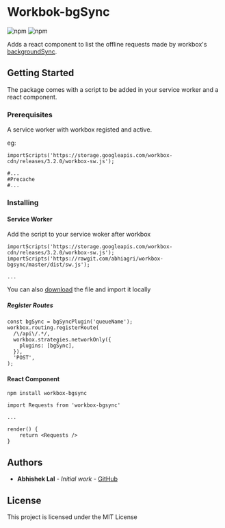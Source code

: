 # Workbok-bgSync

![npm](https://img.shields.io/npm/v/workbox-bgsync.svg)
![npm](https://img.shields.io/npm/l/workbox-bgsync.svg)

Adds a react component to list the offline requests made by workbox's [backgroundSync](https://developers.google.com/web/tools/workbox/modules/workbox-background-sync).

## Getting Started

The package comes with a script to be added in your service worker and a react component.

### Prerequisites

A service worker with workbox registed and active.

eg: 
```
importScripts('https://storage.googleapis.com/workbox-cdn/releases/3.2.0/workbox-sw.js');

#...
#Precache
#...

```

### Installing


#### Service Worker
Add the script to your service woker after workbox

```
importScripts('https://storage.googleapis.com/workbox-cdn/releases/3.2.0/workbox-sw.js');
importScripts('https://rawgit.com/abhiagri/workbox-bgsync/master/dist/sw.js');

...

```
You can also [download](https://rawgit.com/abhiagri/workbox-bgsync/master/dist/sw.js) the file and import it locally

##### Register Routes

```
const bgSync = bgSyncPlugin('queueName');
workbox.routing.registerRoute(
  /\/api\/.*/,
  workbox.strategies.networkOnly({
    plugins: [bgSync],
  }),
  'POST',
);
```

#### React Component
```
npm install workbox-bgsync
```

```
import Requests from 'workbox-bgsync'

...

render() {
    return <Requests />
}

```

## Authors

* **Abhishek Lal** - *Initial work* - [GitHub](https://github.com/abhisheklalnediya)

## License

This project is licensed under the MIT License


